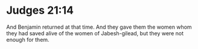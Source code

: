 # Judges 21:14

And Benjamin returned at that time. And they gave them the women whom they had saved alive of the women of Jabesh-gilead, but they were not enough for them.
